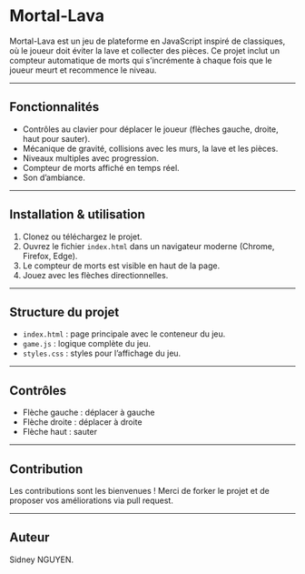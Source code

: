 # Mortal-Lava

Mortal-Lava est un jeu de plateforme en JavaScript inspiré de classiques, où le joueur doit éviter la lave et collecter des pièces. Ce projet inclut un compteur automatique de morts qui s’incrémente à chaque fois que le joueur meurt et recommence le niveau.

---

## Fonctionnalités

- Contrôles au clavier pour déplacer le joueur (flèches gauche, droite, haut pour sauter).
- Mécanique de gravité, collisions avec les murs, la lave et les pièces.
- Niveaux multiples avec progression.
- Compteur de morts affiché en temps réel.
- Son d’ambiance.

---

## Installation & utilisation

1. Clonez ou téléchargez le projet.
2. Ouvrez le fichier `index.html` dans un navigateur moderne (Chrome, Firefox, Edge).
3. Le compteur de morts est visible en haut de la page.
4. Jouez avec les flèches directionnelles.

---

## Structure du projet

- `index.html` : page principale avec le conteneur du jeu.
- `game.js` : logique complète du jeu.
- `styles.css` : styles pour l’affichage du jeu.

---

## Contrôles

- Flèche gauche : déplacer à gauche
- Flèche droite : déplacer à droite
- Flèche haut : sauter

---

## Contribution

Les contributions sont les bienvenues ! Merci de forker le projet et de proposer vos améliorations via pull request.

---

## Auteur

Sidney NGUYEN.